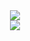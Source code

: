 <div align="center">
  <a href="https://acmicpc.net/user/jhhan11"><img src="http://mazassumnida.wtf/api/v2/generate_badge?boj=jhhan11"></a>
</div>
<div align="center">
  <img src="http://mazandi.herokuapp.com/api?handle=jhhan11&theme=warm"/>
</div>

<!--
**jhhan611/jhhan611** is a ✨ _special_ ✨ repository because its `README.md` (this file) appears on your GitHub profile.

Here are some ideas to get you started:

- 🔭 I’m currently working on ...
- 🌱 I’m currently learning ...
- 👯 I’m looking to collaborate on ...
- 🤔 I’m looking for help with ...
- 💬 Ask me about ...
- 📫 How to reach me: ...
- 😄 Pronouns: ...
- ⚡ Fun fact: ...
-->
